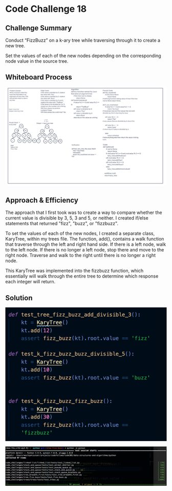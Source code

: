 # Code Challenge 18

## Challenge Summary

Conduct “FizzBuzz” on a k-ary tree while traversing through it to create a new tree.

Set the values of each of the new nodes depending on the corresponding node value in the source tree.

## Whiteboard Process

![WhiteBoard](./images/whiteboard-fizz-buzz.png)

## Approach & Efficiency

The approach that I first took was to create a way to compare whether the current value is divisible by 3, 5, 3 and 5, or neither. I created if/else statements that returned "fizz", "buzz", or "fizzbuzz".

To set the values of each of the new nodes, I created a separate class, KaryTree, within my trees file. The function, add(), contains a walk function that traverse through the left and right hand side. If there is a left node, walk to the left node. If there is no longer a left node, stop there and move to the right node. Traverse and walk to the right until there is no longer a right node.

This KaryTree was implemented into the fizzbuzz function, which essentially will walk through the entire tree to determine which response each integer will return.

## Solution

![Testing](./images/testing.png)

![Pytest](./images/pytest.png)
